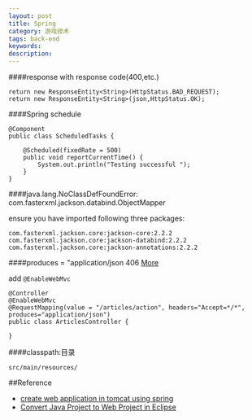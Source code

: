 ```yaml
---
layout: post
title: Spring
category: 游戏技术
tags: back-end
keywords: 
description: 
---
```


####response with response code(400,etc.)

```
return new ResponseEntity<String>(HttpStatus.BAD_REQUEST);
return new ResponseEntity<String>(json,HttpStatus.OK);
```

####Spring schedule

```
@Component
public class ScheduledTasks {

    @Scheduled(fixedRate = 500)
    public void reportCurrentTime() {
        System.out.println("Testing successful ");
    }
}

```

####java.lang.NoClassDefFoundError: com.fasterxml.jackson.databind.ObjectMapper

ensure you have imported following three packages:

```
com.fasterxml.jackson.core:jackson-core:2.2.2
com.fasterxml.jackson.core:jackson-databind:2.2.2
com.fasterxml.jackson.core:jackson-annotations:2.2.2
```

####produces = "application/json 406 [More](http://stackoverflow.com/questions/16335591/spring-mvc-json-406-not-acceptable)

add `@EnableWebMvc`

```
@Controller
@EnableWebMvc
@RequestMapping(value = "/articles/action", headers="Accept=*/*",  produces="application/json")
public class ArticlesController {

}
```

####classpath:目录
```
src/main/resources/
```

##Reference

* [create web application in tomcat using spring](https://sethuramanmurali.wordpress.com/2013/03/24/create-simple-spring-web-application-and-deploy-in-tomcat/)
* [Convert Java Project to Web Project in Eclipse](http://www.mkyong.com/java/how-to-convert-java-project-to-web-project-in-eclipse/)
